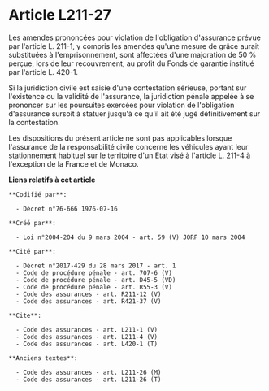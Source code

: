 # Article L211-27

Les amendes prononcées pour violation de l'obligation d'assurance prévue par l'article L. 211-1, y compris les amendes qu'une
mesure de grâce aurait substituées à l'emprisonnement, sont affectées d'une majoration de 50 % perçue, lors de leur
recouvrement, au profit du Fonds de garantie institué par l'article L. 420-1. 

Si la juridiction civile est saisie d'une contestation sérieuse, portant sur l'existence ou la validité de l'assurance, la
juridiction pénale appelée à se prononcer sur les poursuites exercées pour violation de l'obligation d'assurance sursoit à
statuer jusqu'à ce qu'il ait été jugé définitivement sur la contestation. 

Les dispositions du présent article ne sont pas applicables lorsque l'assurance de la responsabilité civile concerne les
véhicules ayant leur stationnement habituel sur le territoire d'un Etat visé à l'article L. 211-4 à l'exception de la France
et de Monaco.

**Liens relatifs à cet article**

	**Codifié par**:

	  - Décret n°76-666 1976-07-16

	**Créé par**:

	  - Loi n°2004-204 du 9 mars 2004 - art. 59 (V) JORF 10 mars 2004

	**Cité par**:

	  - Décret n°2017-429 du 28 mars 2017 - art. 1
	  - Code de procédure pénale - art. 707-6 (V)
	  - Code de procédure pénale - art. D45-5 (VD)
	  - Code de procédure pénale - art. R55-3 (V)
	  - Code des assurances - art. R211-12 (V)
	  - Code des assurances - art. R421-37 (V)

	**Cite**:

	  - Code des assurances - art. L211-1 (V)
	  - Code des assurances - art. L211-4 (V)
	  - Code des assurances - art. L420-1 (T)

	**Anciens textes**:

	  - Code des assurances - art. L211-26 (M)
	  - Code des assurances - art. L211-26 (T)
